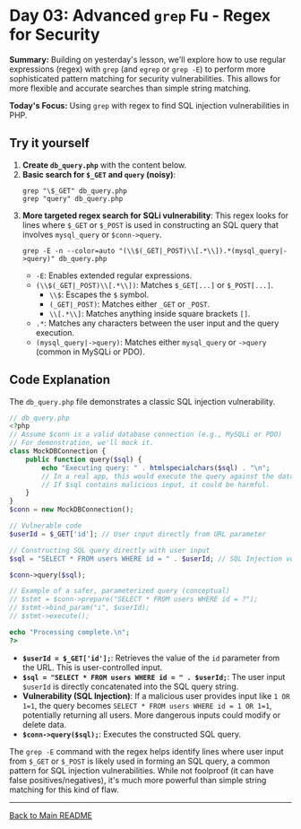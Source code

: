 # Day 03: Advanced `grep` Fu - Regex for Security

**Summary:** Building on yesterday's lesson, we'll explore how to use regular expressions (regex) with `grep` (and `egrep` or `grep -E`) to perform more sophisticated pattern matching for security vulnerabilities. This allows for more flexible and accurate searches than simple string matching.

**Today's Focus:** Using `grep` with regex to find SQL injection vulnerabilities in PHP.

## Try it yourself

1.  **Create `db_query.php`** with the content below.
2.  **Basic search for `$_GET` and `query` (noisy)**:
    ```shell
    grep "\$_GET" db_query.php
    grep "query" db_query.php
    ```
3.  **More targeted regex search for SQLi vulnerability**:
    This regex looks for lines where `$_GET` or `$_POST` is used in constructing an SQL query that involves `mysql_query` or `$conn->query`.
    ```shell
    grep -E -n --color=auto "(\\$(_GET|_POST)\\[.*\\]).*(mysql_query|->query)" db_query.php
    ```
    *   `-E`: Enables extended regular expressions.
    *   `(\\$(_GET|_POST)\\[.*\\])`: Matches `$_GET[...]` or `$_POST[...]`.
        *   `\\$`: Escapes the `$` symbol.
        *   `(_GET|_POST)`: Matches either `_GET` or `_POST`.
        *   `\\[.*\\]`: Matches anything inside square brackets `[]`.
    *   `.*`: Matches any characters between the user input and the query execution.
    *   `(mysql_query|->query)`: Matches either `mysql_query` or `->query` (common in MySQLi or PDO).

## Code Explanation

The `db_query.php` file demonstrates a classic SQL injection vulnerability.

```php
// db_query.php
<?php
// Assume $conn is a valid database connection (e.g., MySQLi or PDO)
// For demonstration, we'll mock it.
class MockDBConnection {
    public function query($sql) {
        echo "Executing query: " . htmlspecialchars($sql) . "\n";
        // In a real app, this would execute the query against the database.
        // If $sql contains malicious input, it could be harmful.
    }
}
$conn = new MockDBConnection();

// Vulnerable code
$userId = $_GET['id']; // User input directly from URL parameter

// Constructing SQL query directly with user input
$sql = "SELECT * FROM users WHERE id = " . $userId; // SQL Injection vulnerability

$conn->query($sql);

// Example of a safer, parameterized query (conceptual)
// $stmt = $conn->prepare("SELECT * FROM users WHERE id = ?");
// $stmt->bind_param("i", $userId);
// $stmt->execute();

echo "Processing complete.\n";
?>
```

*   **`$userId = $_GET['id'];`**: Retrieves the value of the `id` parameter from the URL. This is user-controlled input.
*   **`$sql = "SELECT * FROM users WHERE id = " . $userId;`**: The user input `$userId` is directly concatenated into the SQL query string.
*   **Vulnerability (SQL Injection)**: If a malicious user provides input like `1 OR 1=1`, the query becomes `SELECT * FROM users WHERE id = 1 OR 1=1`, potentially returning all users. More dangerous inputs could modify or delete data.
*   **`$conn->query($sql);`**: Executes the constructed SQL query.

The `grep -E` command with the regex helps identify lines where user input from `$_GET` or `$_POST` is likely used in forming an SQL query, a common pattern for SQL injection vulnerabilities. While not foolproof (it can have false positives/negatives), it's much more powerful than simple string matching for this kind of flaw.

---
[Back to Main README](../README.md)
